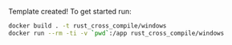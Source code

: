 Template created! To get started run:

```bash
docker build . -t rust_cross_compile/windows
docker run --rm -ti -v `pwd`:/app rust_cross_compile/windows
```